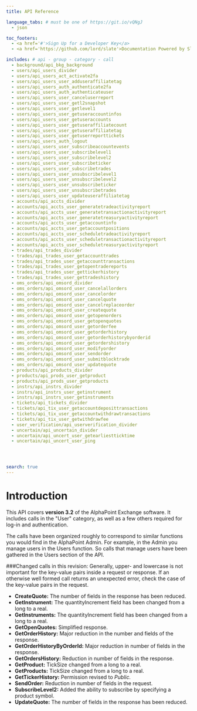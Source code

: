 ```yaml
---
title: API Reference

language_tabs: # must be one of https://git.io/vQNgJ
  - json

toc_footers:
  - <a href='#'>Sign Up for a Developer Key</a>
  - <a href='https://github.com/lord/slate'>Documentation Powered by Slate</a>

includes: # api - group - category - call
  - background/api_bkg_background
  - users/api_users_divider
  - users/api_users_act_activate2fa
  - users/api_users_user_adduseraffiliatetag
  - users/api_users_auth_authenticate2fa
  - users/api_users_auth_authenticateuser
  - users/api_users_user_canceluserreport
  - users/api_users_user_getl2snapshot
  - users/api_users_user_getlevel1
  - users/api_users_user_getuseraccountinfos
  - users/api_users_user_getuseraccounts
  - users/api_users_user_getuseraffiliatecount
  - users/api_users_user_getuseraffiliatetag
  - users/api_users_user_getuserreporttickets
  - users/api_users_auth_logout
  - users/api_users_user_subscribeaccountevents
  - users/api_users_user_subscribelevel1
  - users/api_users_user_subscribelevel2
  - users/api_users_user_subscribeticker
  - users/api_users_user_subscribetrades
  - users/api_users_user_unsubscribelevel1
  - users/api_users_user_unsubscribelevel2
  - users/api_users_user_unsubscribeticker
  - users/api_users_user_unsubscribetrades
  - users/api_users_user_updateuseraffiliatetag
  - accounts/api_accts_divider
  - accounts/api_accts_user_generatetradeactivityreport
  - accounts/api_accts_user_generatetransactionactivityreport
  - accounts/api_accts_user_generatetreasuryactivityreport
  - accounts/api_accts_user_getaccountinfo
  - accounts/api_accts_user_getaccountpositions
  - accounts/api_accts_user_scheduletradeactivityreport
  - accounts/api_accts_user_scheduletransactionactivityreport
  - accounts/api_accts_user_scheduletreasuryactivityreport
  - trades/api_trades_divider
  - trades/api_trades_user_getaccounttrades
  - trades/api_trades_user_getaccounttransactions
  - trades/api_trades_user_getopentradereports
  - trades/api_trades_user_gettickerhistory
  - trades/api_trades_user_gettradeshistory
  - oms_orders/api_omsord_divider
  - oms_orders/api_omsord_user_cancelallorders
  - oms_orders/api_omsord_user_cancelorder
  - oms_orders/api_omsord_user_cancelquote
  - oms_orders/api_omsord_user_cancelreplaceorder
  - oms_orders/api_omsord_user_createquote
  - oms_orders/api_omsord_user_getopenorders
  - oms_orders/api_omsord_user_getopenquotes
  - oms_orders/api_omsord_user_getorderfee
  - oms_orders/api_omsord_user_getorderhistory
  - oms_orders/api_omsord_user_getorderhistorybyorderid
  - oms_orders/api_omsord_user_getordershistory
  - oms_orders/api_omsord_user_modifyorder
  - oms_orders/api_omsord_user_sendorder
  - oms_orders/api_omsord_user_submitblocktrade
  - oms_orders/api_omsord_user_updatequote
  - products/api_products_divider
  - products/api_prods_user_getproduct
  - products/api_prods_user_getproducts
  - instrs/api_instrs_divider
  - instrs/api_instrs_user_getinstrument
  - instrs/api_instrs_user_getinstruments
  - tickets/api_tickets_divider
  - tickets/api_tix_user_getaccountdeposittransactions
  - tickets/api_tix_user_getaccountwithdrawtransactions
  - tickets/api_tix_user_getwithdrawfee
  - user_verification/api_userverification_divider
  - uncertain/api_uncertain_divider
  - uncertain/api_uncert_user_getearliestticktime
  - uncertain/api_uncert_user_ping




search: true
---
```


# Introduction

This API covers **version 3.2** of the AlphaPoint Exchange software. It includes calls in the "User" category, as well as a few others required for log-in and authentication.

The calls have been organized roughly to correspond to similar functions you would find in the AlphaPoint Admin. For example, in the Admin you manage users in the Users function. So calls that manage users have been gathered in the Users section of the API.

###Changed calls in this revision:
Generally, upper- and lowercase is not important for the key-value pairs inside a request or response. If an otherwise well formed call returns an unexpected error, check the case of the key-value pairs in the request.

- **CreateQuote:** The number of fields in the response has been reduced.
- **GetInstrument:** The quantityIncrement field has been changed from a long to a real.
- **GetInstruments:** The quantityIncrement field has been changed from a long to a real.
- **GetOpenQuotes:** Simplified response.
- **GetOrderHistory:** Major reduction in the number and fields of the response.
- **GetOrderHistoryByOrderId:** Major reduction in number of fields in the response.
- **GetOrdersHistory:** Reduction in number of fields in the response.
- **GetProduct:** TickSize changed from a long to a real.
- **GetProducts:** TickSize changed from a long to a real.
- **GetTickerHistory:** Permission revised to *Public.*
- **SendOrder:** Reduction in number of fields in the request.
- **SubscribeLevel2:** Added the ability to subscribe by specifying a product symbol.
- **UpdateQuote:** The number of fields in the response has been reduced.
